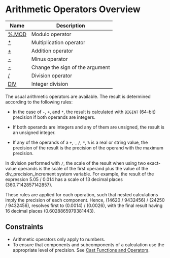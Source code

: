 # **Arithmetic Operators Overview**

| Name | Description|
|---|-----|
| [%,MOD](mod.md) | Modulo operator |
| [*](multiplication.md) | Multiplication operator |
| [+](addition.md) | Addition operator |
| [-](minus.md) | Minus operator |
| [-](unary-minus.md) | Change the sign of the argument |
| [/](division.md) | Division operator |
| [DIV](div.md) | Integer division |

The usual arithmetic operators are available. The result is determined according to the following rules:

- In the case of `-`, `+`, and `*`, the result is calculated with `BIGINT` (64-bit) precision if both operands are integers.

- If both operands are integers and any of them are unsigned, the result is an unsigned integer.

- If any of the operands of a `+`,`-`, `/`, `*`, `%` is a real or string value, the precision of the result is the precision of the operand with the maximum precision.

In division performed with `/`, the scale of the result when using two exact-value operands is the scale of the first operand plus the value of the div_precision_increment system variable. For example, the result of the expression 5.05 / 0.014 has a scale of 13 decimal places (360.7142857142857).

These rules are applied for each operation, such that nested calculations imply the precision of each component. Hence, (14620 / 9432456) / (24250 / 9432456), resolves first to (0.0014) / (0.0026), with the final result having 16 decimal places (0.6028865979381443).

## **Constraints**

- Arithmetic operators only apply to numbers.
- To ensure that components and subcomponents of a calculation use the appropriate level of precision. See [Cast Functions and Operators](../cast-functions-and-operators/cast-functions-and-operators-overview.md).
